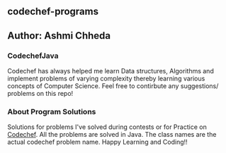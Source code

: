 ## codechef-programs

## Author: Ashmi Chheda

### CodechefJava
Codechef has always helped me learn Data structures, Algorithms and implement problems of varying complexity thereby learning various concepts of Computer Science. Feel free to contirbute any suggestions/ problems on this repo!



### About Program Solutions
Solutions for problems I've solved during contests or for Practice on [Codechef](https://www.codechef.com).
All the problems are solved in Java.
The class names are the actual codechef problem name.
Happy Learning and Coding!!
